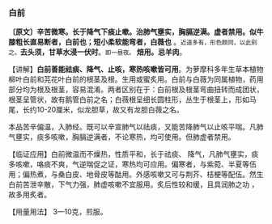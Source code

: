 ### 白前

**〔原文〕辛苦微寒。长于降气下痰止嗽。治肺气壅实，胸膈逆满。虚者禁用。似牛膝粗长直易断者，白前也；短小柔软能弯者，白薇也** 。<small>近道多有，形色颇同，以此别之。</small>**去头须，甘草水浸一伏时**。<small>即一昼夜。</small> **焙用。忌羊肉**。

【讲解】**白前善能祛痰、降气、止咳，寒热咳嗽皆可用**。为萝摩科多年生草本植物柳叶白前和芫花叶白前的根茎及根。生用或蜜炙用。白前与白薇为同属植物，药用部分均为根及根茎，容易混淆。两者区别在于：白前根及根茎弯曲扭转而成团状，根茎呈管状，故有鹅管白前之名；白薇根呈细长圆柱形，丛生于根茎上，形如马尾，长约10-20厘米，似龙胆草，故又有龙胆白薇之名。

本品苦辛偏温，入肺经。既可以辛宣肺气以祛痰，又能苦降肺气以止咳平喘。凡肺气壅实，痰多咳嗽，胸膈逆满者，不论寒热，均可使用。但肺虚者禁用。

【临证应用】白前微温而不燥热，性质平和，长于祛痰、 降气，凡肺气壅实，痰多咳嗽，咯痰不爽，气逆喘促之证，寒热均可应用。偏寒者，与紫菀、半夏等伍用；偏热煮，与桑白皮、地骨皮等酤用。外感咳嗽又可与荆芥、桔梗等配伍。然生白前苦泄辛散，下气力强，肺虚咳嗽不宜服用。炙后性较和缓，且具润肺之功 ， 故多用炙者。

【用量用法】 3—10克，煎服。
